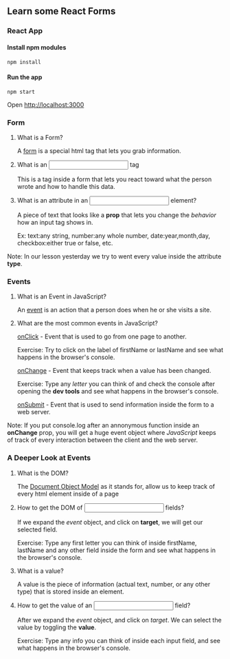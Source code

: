 ## Learn some React Forms

### React App

#### Install npm modules
`npm install`

#### Run the app
`npm start`

Open [http://localhost:3000](http://localhost:3000)

### Form

1. What is a Form?

   A [form](https://www.tutorialspoint.com/html/html_forms.htm) is a special html tag that lets you grab information.

2. What is an <input> tag

   This is a tag inside a form that lets you react toward what the person wrote and how to handle this data.

3. What is an attribute in an <input> element?

   A piece of text that looks like a <strong>prop</strong> that lets you change
   the <em>behavior</em> how an input tag shows in.

   Ex: text:any string, number:any whole number, date:year,month,day, checkbox:either true or false, etc.

Note: In our lesson yesterday we try to went every value inside the attribute <strong>type</strong>.

### Events

1. What is an Event in JavaScript?

   An [event](https://www.w3schools.com/tags/ref_eventattributes.asp) is an action that a person does when he or she visits a site.

2. What are the most common events in JavaScript?

   [onClick](https://www.w3schools.com/jsref/event_onclick.asp) - Event that is used to go from one page to another.

   Exercise: Try to click on the label of firstName or lastName and see what happens in the browser's console.

   [onChange](https://www.w3schools.com/jsref/event_onchange.asp) - Event that keeps track when a value has been changed.

   Exercise: Type any <em>letter</em> you can think of and check the console after opening the <strong>dev tools</strong> and see what happens in the browser's console.

   [onSubmit](https://www.w3schools.com/jsref/event_onsubmit.asp) - Event that is used to send information inside the form to a web server.

Note: If you put console.log after an annonymous function inside an
<strong>onChange</strong> prop, you will get a huge event object where <em>JavaScript</em> keeps of track of every interaction between the client and the web server.

### A Deeper Look at Events

1. What is the DOM?

   The [Document Object Model](https://www.tutorialspoint.com/javascript/javascript_html_dom.htm) as it stands for, allow us to keep track of every html element inside of a page

2. How to get the DOM of <input> fields?

   If we expand the <em>event</em> object, and click on <strong>target</strong>, we will get our selected field.

   Exercise: Type any first letter you can think of inside firstName, lastName and any other field inside the form and see what happens in the browser's console.

3. What is a value?

   A value is the piece of information (actual text, number, or any other type) that is stored inside an element.

4. How to get the value of an <input> field?

   After we expand the <em>event</em> object, and click on <em>target</em>. We can select the value by toggling the <strong>value</strong>.

   Exercise: Type any info you can think of inside each input field, and see what happens in the browser's console.

